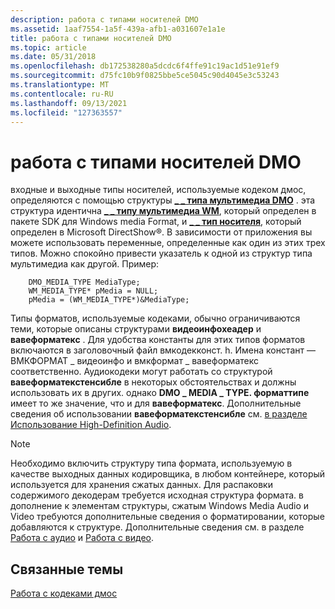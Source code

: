 ```yaml
---
description: работа с типами носителей DMO
ms.assetid: 1aaf7554-1a5f-439a-afb1-a031607e1a1e
title: работа с типами носителей DMO
ms.topic: article
ms.date: 05/31/2018
ms.openlocfilehash: db172538280a5dcdc6f4ffe91c19ac1d51e91ef9
ms.sourcegitcommit: d75fc10b9f0825bbe5ce5045c90d4045e3c53243
ms.translationtype: MT
ms.contentlocale: ru-RU
ms.lasthandoff: 09/13/2021
ms.locfileid: "127363557"
---
```

# <a name="working-with-dmo-media-types"></a>работа с типами носителей DMO

входные и выходные типы носителей, используемые кодеком дмос, определяются с помощью структуры [**\_ \_ типа мультимедиа DMO**](/previous-versions/windows/desktop/api/mediaobj/ns-mediaobj-dmo_media_type) . эта структура идентична [**\_ \_ типу мультимедиа WM**](/previous-versions/windows/desktop/api/wmsdkidl/ns-wmsdkidl-wm_media_type), который определен в пакете SDK для Windows media Format, и [**\_ \_ тип носителя**](/windows/win32/api/strmif/ns-strmif-am_media_type), который определен в Microsoft DirectShow®. В зависимости от приложения вы можете использовать переменные, определенные как один из этих трех типов. Можно спокойно привести указатель к одной из структур типа мультимедиа как другой. Пример:


```
    DMO_MEDIA_TYPE MediaType;
    WM_MEDIA_TYPE* pMedia = NULL;
    pMedia = (WM_MEDIA_TYPE*)&MediaType;
```



Типы форматов, используемые кодеками, обычно ограничиваются теми, которые описаны структурами **видеоинфохеадер** и **вавеформатекс** . Для удобства константы для этих типов форматов включаются в заголовочный файл вмкодекконст. h. Имена констант — ВМКФОРМАТ \_ видеоинфо и вмкформат \_ вавеформатекс соответственно. Аудиокодеки могут работать со структурой **вавеформатекстенсибле** в некоторых обстоятельствах и должны использовать их в других. однако **DMO \_ MEDIA \_ TYPE. форматтипе** имеет то же значение, что и для **вавеформатекс**. Дополнительные сведения об использовании **вавеформатекстенсибле** см. [в разделе Использование High-Definition Audio](usinghighdefinitionaudio.md).

> [!Note]  
>    Необходимо включить структуру типа формата, используемую в качестве выходных данных кодировщика, в любом контейнере, который используется для хранения сжатых данных. Для распаковки содержимого декодерам требуется исходная структура формата. в дополнение к элементам структуры, сжатым Windows Media Audio и Video требуются дополнительные сведения о форматировании, которые добавляются к структуре. Дополнительные сведения см. в разделе [Работа с аудио](workingwithaudio.md) и [Работа с видео](workingwithvideo.md).

 

## <a name="related-topics"></a>Связанные темы

<dl> <dt>

[Работа с кодеками дмос](workingwithcodecdmos.md)
</dt> </dl>

 

 

